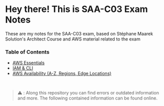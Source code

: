 # Hey there! This is SAA-C03 Exam Notes

These are my notes for the SAA-C03 exam, based on Stéphane Maarek Solution's Architect Course and AWS material
related to the exam 

### Table of Contents

- [AWS Essentials](./AWS-Essentials.md)
- [IAM & CLI](./AWS-IAM-and-CLI.md)
- [AWS Availability (A-Z, Regions, Edge Locations)](./AWS-Availability.md)




&nbsp;
&nbsp;
&nbsp;
&nbsp;
&nbsp;
&nbsp;
&nbsp;

 > :warning: : Along this repository you can find errors or outdated information and more. The following contained information can be found online.
